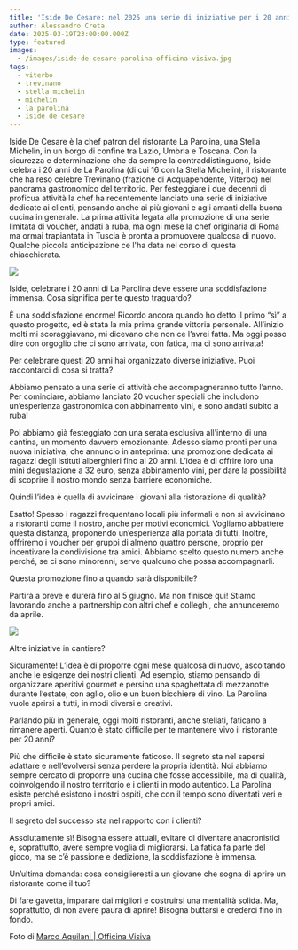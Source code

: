 ```yaml
---
title: 'Iside De Cesare: nel 2025 una serie di iniziative per i 20 anni de La Parolina'
author: Alessandro Creta
date: 2025-03-19T23:00:00.000Z
type: featured
images:
  - /images/iside-de-cesare-parolina-officina-visiva.jpg
tags:
  - viterbo
  - trevinano
  - stella michelin
  - michelin
  - la parolina
  - iside de cesare
---
```


Iside De Cesare è la chef patron del ristorante La Parolina, una Stella Michelin, in un borgo di confine tra Lazio, Umbria e Toscana. Con la sicurezza e determinazione che da sempre la contraddistinguono, Iside celebra i 20 anni de La Parolina (di cui 16 con la Stella Michelin), il ristorante che ha reso celebre Trevinano (frazione di Acquapendente, Viterbo) nel panorama gastronomico del territorio. Per festeggiare i due decenni di proficua attività la chef ha recentemente lanciato una serie di iniziative dedicate ai clienti, pensando anche ai più giovani e agli amanti della buona cucina in generale. La prima attività legata alla promozione di una serie limitata di voucher, andati a ruba, ma ogni mese la chef originaria di Roma ma ormai trapiantata in Tuscia è pronta a promuovere qualcosa di nuovo. Qualche piccola anticipazione ce l'ha data nel corso di questa chiacchierata.

![](/images/iside-de-cesare-parolina-sala-officina-visiva.jpg)

Iside, celebrare i 20 anni di La Parolina deve essere una soddisfazione immensa. Cosa significa per te questo traguardo?

È una soddisfazione enorme! Ricordo ancora quando ho detto il primo “sì” a questo progetto, ed è stata la mia prima grande vittoria personale. All’inizio molti mi scoraggiavano, mi dicevano che non ce l’avrei fatta. Ma oggi posso dire con orgoglio che ci sono arrivata, con fatica, ma ci sono arrivata!

Per celebrare questi 20 anni hai organizzato diverse iniziative. Puoi raccontarci di cosa si tratta?

Abbiamo pensato a una serie di attività che accompagneranno tutto l’anno. Per cominciare, abbiamo lanciato 20 voucher speciali che includono un’esperienza gastronomica con abbinamento vini, e sono andati subito a ruba!

Poi abbiamo già festeggiato con una serata esclusiva all'interno di una cantina, un momento davvero emozionante. Adesso siamo pronti per una nuova iniziativa, che annuncio in anteprima: una promozione dedicata ai ragazzi degli istituti alberghieri fino ai 20 anni. L’idea è di offrire loro una mini degustazione a 32 euro, senza abbinamento vini, per dare la possibilità di scoprire il nostro mondo senza barriere economiche.

Quindi l’idea è quella di avvicinare i giovani alla ristorazione di qualità?

Esatto! Spesso i ragazzi frequentano locali più informali e non si avvicinano a ristoranti come il nostro, anche per motivi economici. Vogliamo abbattere questa distanza, proponendo un’esperienza alla portata di tutti. Inoltre, offriremo i voucher per gruppi di almeno quattro persone, proprio per incentivare la condivisione tra amici. Abbiamo scelto questo numero anche perché, se ci sono minorenni, serve qualcuno che possa accompagnarli.

Questa promozione fino a quando sarà disponibile?

Partirà a breve e durerà fino al 5 giugno. Ma non finisce qui! Stiamo lavorando anche a partnership con altri chef e colleghi, che annunceremo da aprile.

![](/images/iside-de-cesare-foto-chef-officina-visiva.jpg)

Altre iniziative in cantiere?

Sicuramente! L’idea è di proporre ogni mese qualcosa di nuovo, ascoltando anche le esigenze dei nostri clienti. Ad esempio, stiamo pensando di organizzare aperitivi gourmet e persino una spaghettata di mezzanotte durante l’estate, con aglio, olio e un buon bicchiere di vino. La Parolina vuole aprirsi a tutti, in modi diversi e creativi.

Parlando più in generale, oggi molti ristoranti, anche stellati, faticano a rimanere aperti. Quanto è stato difficile per te mantenere vivo il ristorante per 20 anni?

Più che difficile è stato sicuramente faticoso. Il segreto sta nel sapersi adattare e nell’evolversi senza perdere la propria identità. Noi abbiamo sempre cercato di proporre una cucina che fosse accessibile, ma di qualità, coinvolgendo il nostro territorio e i clienti in modo autentico. La Parolina esiste perché esistono i nostri ospiti, che con il tempo sono diventati veri e propri amici.

Il segreto del successo sta nel rapporto con i clienti?

Assolutamente sì! Bisogna essere attuali, evitare di diventare anacronistici e, soprattutto, avere sempre voglia di migliorarsi. La fatica fa parte del gioco, ma se c’è passione e dedizione, la soddisfazione è immensa.

Un’ultima domanda: cosa consiglieresti a un giovane che sogna di aprire un ristorante come il tuo?

Di fare gavetta, imparare dai migliori e costruirsi una mentalità solida. Ma, soprattutto, di non avere paura di aprire! Bisogna buttarsi e crederci fino in fondo.

Foto di [Marco Aquilani | Officina Visiva](https://www.officinavisiva.it)
